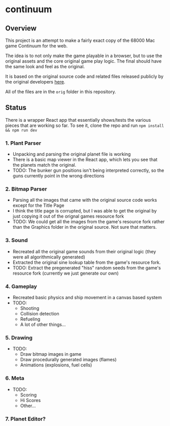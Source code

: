 # continuum

## Overview

This project is an attempt to make a fairly exact copy of the 68000 Mac game Continuum for the web.

The idea is to not only make the game playable in a browser, but to use the original assets and the core original game play logic. The final should have the same look and feel as the original.

It is based on the original source code and related files released publicly by the original developers [here](https://www.ski-epic.com/continuum_downloads/).

All of the files are in the `orig` folder in this repository.

## Status

There is a wrapper React app that essentially shows/tests the various pieces that are working so far. To see it, clone the repo and run `npm install && npm run dev`

### 1. Plant Parser

- Unpacking and parsing the original planet file is working
- There is a basic map viewer in the React app, which lets you see that the planets match the original.
- TODO: The bunker gun positions isn't being interpreted correctly, so the guns currently point in the wrong directions

### 2. Bitmap Parser

- Parsing all the images that came with the original source code works except for the Title Page
- I think the title page is corrupted, but I was able to get the original by just copying it out of the orignal games resource fork
- TODO: We could get all the images from the game's resource fork rather than the Graphics folder in the original source. Not sure that matters.

### 3. Sound

- Recreated all the original game sounds from their original logic (they were all algorithmically generated)
- Extracted the original sine lookup table from the game's resource fork.
- TODO: Extract the pregenerated "hiss" random seeds from the game's resource fork (currently we just generate our own)

### 4. Gameplay

- Recreated basic physics and ship movement in a canvas based system
- TODO:
  - Shooting
  - Collision detection
  - Refueling
  - A lot of other things...

### 5. Drawing

- TODO:
  - Draw bitmap images in game
  - Draw procedurally generated images (flames)
  - Animations (explosions, fuel cells)

### 6. Meta

- TODO:
  - Scoring
  - Hi Scores
  - Other...

### 7. Planet Editor?
